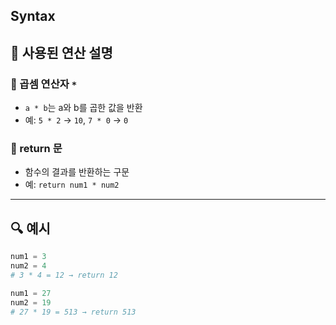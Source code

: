 ## Syntax

## 🔹 사용된 연산 설명

### 🔹 곱셈 연산자 `*`
- `a * b`는 a와 b를 곱한 값을 반환
- 예: `5 * 2` → `10`, `7 * 0` → `0`

### 🔹 return 문
- 함수의 결과를 반환하는 구문
- 예: `return num1 * num2`

---

## 🔍 예시

```python
num1 = 3
num2 = 4
# 3 * 4 = 12 → return 12

num1 = 27
num2 = 19
# 27 * 19 = 513 → return 513
```
